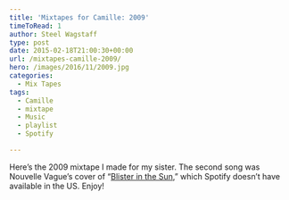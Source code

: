 ```yaml
---
title: 'Mixtapes for Camille: 2009'
timeToRead: 1 
author: Steel Wagstaff
type: post
date: 2015-02-18T21:00:30+00:00
url: /mixtapes-camille-2009/
hero: /images/2016/11/2009.jpg
categories:
  - Mix Tapes
tags:
  - Camille
  - mixtape
  - Music
  - playlist
  - Spotify

---
```

Here&#8217;s the 2009 mixtape I made for my sister. The second song was Nouvelle Vague&#8217;s cover of &#8220;<a href="https://www.youtube.com/watch?v=H_mNtJ9bo3E" target="_blank">Blister in the Sun</a>,&#8221; which Spotify doesn&#8217;t have available in the US. Enjoy!